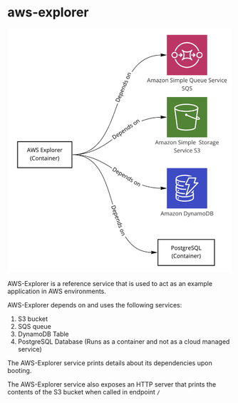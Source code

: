 # aws-explorer


![](./media/chart.png) 

AWS-Explorer is a reference service that is used to act as an example application in AWS environments.

AWS-Explorer depends on and uses the following services:
1. S3 bucket
2. SQS queue
3. DynamoDB Table
4. PostgreSQL Database (Runs as a container and not as a cloud managed service)

The AWS-Explorer service prints details about its dependencies upon booting.

The AWS-Explorer service also exposes an HTTP server that prints the contents of the S3 bucket when called in endpoint `/`
